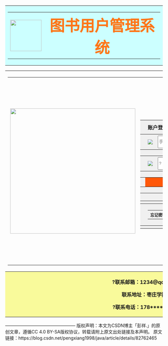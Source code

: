 <title>登录</title>
<head>
<meta http-equiv="Content-Type" content="text/html; charset=utf-8" />
    <script type="text/javascript">
        function val(){
            var name=window.document.getElementById("user").value;
            var password=window.document.getElementById("password").value;//获取值
            if (name == ""||password ==""){
                window.alert("用户名或密码不能为空!");
                return false;
            }
        
             if(name!="12345678"||password!="12345678"){//判断用户名密码登录
                window.alert("用户名或密码错误!");
                return false;
            }
            return true;
        }
    </script>
    <style type="text/css">
a{text-decoration:none}
</style>
</head>
<body >
<table border=0 ><tr><th width=2000 height=150 border=1 bgcolor='ccffff'><center><table><th><img src="images/30.jpg" width='100' height='100'></th>
<th><font size='7' color='ff7517'>图书用户管理系统</th></table></center></th><tr>
<table style="background-image:url(images/.jpg);background-size: 100%; opacity: 1; filter: alpha(opacity = 30)"><th >
<table border=0><tr><th width=1500 height=600 border=1><img src="images/4.jpg" height='400' width=400></th><th>
<form action="form.html" method="post" οnsubmit="return val()" target="_blank">
<table border=0 bgcolor=F0F0F0>
<tr><th width=12 height=45></th><th colspan=3 width=82 height=45 align='left'>账户登录</th></tr>
<tr><th width=12 height=20></th><th width=20 height=20><img src="images/7.png" ></th><th width=50 height=20>
<input type="text" style="height:40px" placeholder="手机号/会员号/邮箱地址" size=40 id="user"></th><th width=12 height=20></th></tr>
<tr><th colspan=4 width=94 height=20></th></tr>
<tr><th width=12 height=20></th><th width=20 height=20><img src="images/8.png" ></th><th width=50 height=20>
<input type="password" style="height:40px" placeholder="?" id="password" size=40></th><th width=12 height=20></th></tr>
<tr><th colspan=4 width=94 height=20></th></tr>
<tr><th width=12 height=20></th>
<th colspan=2 width=70 height=20 bgcolor=FF5809><input type="submit" 
    style="background-color:FF5809;height:40px;width:140px;font-size:20px;color:white;border:none" 
    value="登录" ></th>
    <th width=12 height=20></th></tr>
    <tr><th colspan=4 width=94 height=20></th></tr>
<tr><th width=12 height=20></th><th width=70  height=20 colspan=2><img src="images/9.png" ></th><th width=12 height=20></th></form></tr>
<tr><th colspan=4 width=94 height=6></th></tr>
<tr><th width=12 height=40><th colspan=2><table width=310 border=0><tr><th  width=35 height=20 align='left'><font size=2>忘记密码</font></th>
<th  width=35 height=20 align='right'><font size=2><a href="zhuce.html" target="_blank">免费注册</a></font></th></tr></table></th><th></th></tr>
<tr><th colspan=4 width=94 height=6></th></tr>
</table>

</th><th width='700'></th></tr></table></th><tr><th bgcolor='f9fa9b' height=120><p>?联系邮箱：1234@qq.com</p><p>联系地址：枣庄学院</p><p>?联系电话：178****6451</p></th></table>
</body>
————————————————
版权声明：本文为CSDN博主「彭祥.」的原创文章，遵循CC 4.0 BY-SA版权协议，转载请附上原文出处链接及本声明。
原文链接：https://blog.csdn.net/pengxiang1998/java/article/details/82762465
